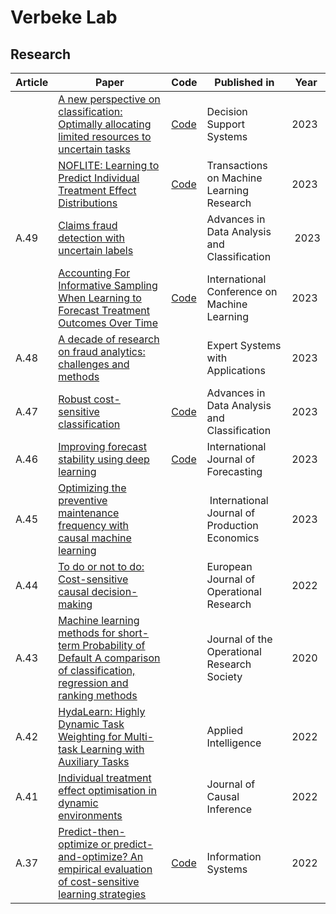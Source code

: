 # Verbeke Lab

## Research
| Article | Paper | Code | Published in | Year |
|----------|----------|----------|----------|----------|
| | [A new perspective on classification: Optimally allocating limited resources to uncertain tasks](https://www.sciencedirect.com/science/article/abs/pii/S0167923623002269) | [Code](https://github.com/VerbekeLab/CostSensitiveLearning) | Decision Support Systems | 2023 |
| | [NOFLITE: Learning to Predict Individual Treatment Effect Distributions](https://openreview.net/forum?id=EjqopDxLbG) | [Code](https://github.com/VerbekeLab/NOFLITE) | Transactions on Machine Learning Research | 2023 |
| A.49 | [Claims fraud detection with uncertain labels](https://doi.org/10.1007/s11634-023-00568-0) || Advances in Data Analysis and Classification | 2023 |
| | [Accounting For Informative Sampling When Learning to Forecast Treatment Outcomes Over Time](https://arxiv.org/abs/2306.04255) | [Code](https://github.com/VerbekeLab/TESAR-CDE) | International Conference on Machine Learning | 2023 |
| A.48 | [A decade of research on fraud analytics: challenges and methods](https://www.sciencedirect.com/science/article/pii/S0957417423011077) || Expert Systems with Applications | 2023 |
| A.47 | [Robust cost-sensitive classification](https://doi.org/10.1016/j.ijforecast.2022.06.007) | [Code](https://github.com/VerbekeLab/Robust-IDCS.git) | Advances in Data Analysis and Classification | 2023 |
| A.46 | [Improving forecast stability using deep learning](https://www.sciencedirect.com/science/article/pii/S016920702200098X) | [Code](https://github.com/VerbekeLab/n-beats-s) | International Journal of Forecasting | 2023 |
| A.45 | [Optimizing the preventive maintenance frequency with causal machine learning](https://doi.org/10.1016/j.ijpe.2023.108798) || International Journal of Production Economics | 2023 |
| A.44 | [To do or not to do: Cost-sensitive causal decision-making](https://doi.org/10.1016/j.ejor.2022.03.049) || European Journal of Operational Research | 2022 |
| A.43 | [Machine learning methods for short-term Probability of Default A comparison of classification, regression and ranking methods](https://doi.org/10.1080/01605682.2020.1865847) || Journal of the Operational Research Society | 2020 |
| A.42 | [HydaLearn: Highly Dynamic Task Weighting for Multi-task Learning with Auxiliary Tasks](https://doi.org/10.1007/s10489-022-03695-x) || Applied Intelligence | 2022 |
| A.41 | [Individual treatment effect optimisation in dynamic environments](https://doi.org/10.1515/jci-2020-0009) || Journal of Causal Inference | 2022 |
| A.37 | [Predict-then-optimize or predict-and-optimize? An empirical evaluation of cost-sensitive learning strategies](https://www.sciencedirect.com/science/article/abs/pii/S0020025522001542) |[Code](https://github.com/VerbekeLab/CostSensitiveLearning)| Information Systems| 2022 |

<!--

**Here are some ideas to get you started:**

🙋‍♀️ A short introduction - what is your organization all about?
🌈 Contribution guidelines - how can the community get involved?
👩‍💻 Useful resources - where can the community find your docs? Is there anything else the community should know?
🍿 Fun facts - what does your team eat for breakfast?
🧙 Remember, you can do mighty things with the power of [Markdown](https://docs.github.com/github/writing-on-github/getting-started-with-writing-and-formatting-on-github/basic-writing-and-formatting-syntax)
-->
